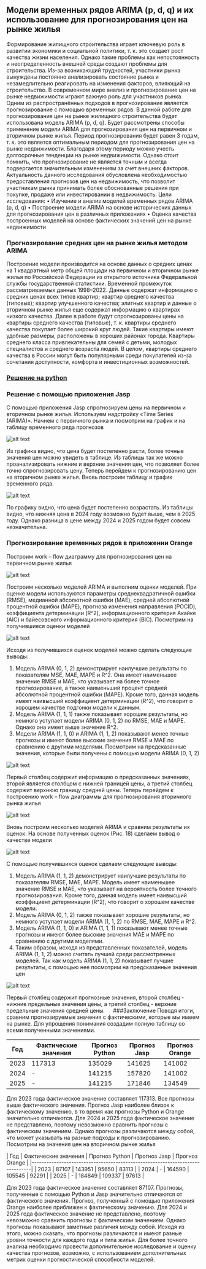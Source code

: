 ## Модели временных рядов ARIMA (p, d, q) и их использование для прогнозирования цен на рынке жилья

Формирование жилищного строительства играет ключевую роль в развитии экономики и социальной политики, т. к. это создает рост качества жизни населения. Однако такие проблемы как непостоянность и неопределенность внешней среды создают проблемы для строительства. Из-за возникающий трудностей, участники рынка вынуждены постоянно анализировать состояние рынка и незамедлительно реагировать на изменения факторов, влияющий на строительство. 
В современном мире анализ и прогнозирование цен на рынке недвижимости играют важную роль для участников рынка. Одним из распространённых подходов в прогнозирование является прогнозирование с помощью временных рядов.
В данной работе для прогнозирования цен на рынке жилищного строительства будет использована модель ARIMA (p, d, q). Будет рассмотрены способы применение модели ARIMA для прогнозирования цен на первичном и вторичном рынке жилья. Период прогнозирования будет равен 3 годам, т. к. это является оптимальным периодом для прогнозирования цен на рынке недвижимости. Благодаря этому периоду можно учесть долгосрочные тенденции на рынке недвижимости. Однако стоит помнить, что прогнозирование не является точным и всегда подвергается значительным изменениям за счет внешних факторов.
Актуальность данного исследования обусловлена необходимостью предоставления прогнозов цен на недвижимость, что позволит участникам рынка принимать более обоснованные решения при покупке, продаже или инвестировании в недвижимость.
Цели исследования:
•	Изучение и анализ моделей временных рядов ARIMA (p, d, q)
•	Построение модели ARIMA на основе исторических данных для прогнозирования цен в различных приложениях
•	Оценка качества построенных моделей на основе фактических значений цен на рынке недвижимости

### Прогнозирование средних цен на рынке жилья методом ARIMA
Построение модели производится на основе данных о средних ценах на 1 квадратный метр общей площади на первичном и вторичном рынке жилья по Российской Федерации из открытого источника Федеральной службы государственной статистики. Временной промежуток рассматриваемых данных 1998–2022. Данные содержат информацию о средних ценах всех типов квартир; квартир среднего качества (типовых); квартир улучшенного качества; элитных квартир и данные о вторичном рынке жилья еще содержат информацию о квартирах низкого качества.
Далее в работе будут спрогнозированы цены на квартиры среднего качества (типовые), т. к. квартиры среднего качества покупает более широкий круг людей. Такие квартиры имеют удобные размеры, расположены в хороших районах города. Квартиры среднего класса привлекательны для семей с детьми, молодых специалистов и среднего возраста людей. В целом, квартиры среднего качества в России могут быть популярными среди покупателей из-за сочетания доступности, комфорта и инвестиционных возможностей.

### [Решение на python](https://github.com/Elisavile/ARIMA-model-/blob/main/Модели_временных_рядов_ARIMA_(p%2C_d%2C_q)_и_их_использование_для_прогнозирования_цен_на_рынке_жилья.ipynb)
### Решение с помощью приложения Jasp
С помощью приложения Jasp спрогнозируем цены на первичном и вторичном рынке жилья. Используем надстройку «Time Series (ARIMA)».
Начнем с первичного рынка и посмотрим на график и на таблицу временного ряда прогнозов

![alt text](https://github.com/Elisavile/ARIMA-model-/blob/main/jasp1.png)

Из графика видно, что цена будет постепенно расти, более точные значения цен можно увидеть в таблице. Из таблицы так же можно проанализировать нижние и верхние значения цен, что позволяет более точно спрогнозировать цену. 
Теперь перейдем к прогнозированию цен на вторичном рынке жилья. Вновь построим таблицу и график временного ряда. 

![alt text](https://github.com/Elisavile/ARIMA-model-/blob/main/jasp2.png)

По графику видно, что цена будет постепенно возрастать. Из таблицы видно, что нижняя цена в 2024 году возможно будет выше, чем в 2025 году. Однако разница в цене между 2024 и 2025 годом будет совсем незначительна. 

### Прогнозирование временных рядов в приложении Orange
Построим work – flow диаграмму для прогнозирования цен на первичном рынке жилья 

![alt text](https://github.com/Elisavile/ARIMA-model-/blob/main/orange1.png)

Построим несколько моделей ARIMA и выполним оценки моделей. При оценке модели используются параметры среднеквадратичной ошибки (RMSE), медианной абсолютной ошибки (MAE), средней абсолютной процентной ошибки (MAPE), прогноза изменения направления (POCID), коэффициента детерминации (R^2), информационного критерия Акайке (AIC) и байесовского информационного критерия (BIC). Посмотрим на получившиеся оценки моделей 

![alt text](https://github.com/Elisavile/ARIMA-model-/blob/main/orange%202.png)

Исходя из получившихся оценок моделей можно сделать следующие выводы:
1.	Модель ARIMA (0, 1, 2) демонстрирует наилучшие результаты по показателям MSE, MAE, MAPE и R^2. Она имеет наименьшее значение RMSE и MAE, что указывает на более точное прогнозирование, а также наименьший процент средней абсолютной процентной ошибки (MAPE). Кроме того, данная модель имеет наивысший коэффициент детерминации (R^2), что говорит о хорошем качестве подгонки модели к данным.
2.	Модель ARIMA (1, 1, 1) также показывает хорошие результаты, но немного уступает модели ARIMA (0, 1, 2) по RMSE, MAE и MAPE. Однако она имеет выше значение R^2.
3.	Модели ARIMA (1, 1, 0) и ARIMA (1, 1, 2) показывают менее точные   прогнозы и имеют более высокие значения RMSE и MAE по сравнению с другими моделями.
Посмотрим на предсказанные значения, которые были получены с помощью модели ARIMA (0, 1, 2)

![alt text](https://github.com/Elisavile/ARIMA-model-/blob/main/orange3.png)

Первый столбец содержит информацию о предсказанных значениях, второй является столбцом с нижней границей цены, а третий столбец содержит верхнюю границу средней цены.
Теперь перейдем к построению work – flow диаграммы для прогнозирования вторичного рынка жилья 

![alt text](https://github.com/Elisavile/ARIMA-model-/blob/main/orange4.png)

Вновь построим несколько моделей ARIMA и сравним результаты их оценок. На основе полученных оценок (Рис. 18) сделаем вывод о качестве модели

![alt text](https://github.com/Elisavile/ARIMA-model-/blob/main/orange5.png)

С помощью получившихся оценок сделаем следующие выводы:
1.	Модель ARIMA (1, 1, 2) демонстрирует наилучшие результаты по показателям RMSE, MAE, MAPE. Модель имеет наименьшее значение RMSE и MAE, что указывает на вероятность более точного прогнозирования. Кроме того, данная модель имеет наивысший коэффициент детерминации (R^2), что говорит о хорошем качестве модели.
2.	Модель ARIMA (0, 1, 2) также показывает хорошие результаты, но немного уступает модели ARIMA (1, 1, 2) по RMSE, MAE, MAPE и R^2.
3.	Модель ARIMA (1, 1, 0) и ARIMA (1, 1, 1) показывают менее точные прогнозы и имеют более высокие значения MAE и MAPE по сравнению с другими моделями.
4.	Таким образом, исходя из представленных показателей, модель ARIMA (1, 1, 2) можно считать лучшей среди рассмотренных моделей. 
Так как модель ARIMA (1, 1, 2) показывает лучшие результаты, с помощью нее посмотрим на предсказанные значения цен 

![alt text](https://github.com/Elisavile/ARIMA-model-/blob/main/orang6.png)

Первый столбец содержит прогнозные значения, второй столбец - нижние предельные значения цены, а третий столбец - верхние предельные значения средней цены.
 
###Заключение
Поводя итоги, сравним прогнозируемые значения с фактическими, которые мы имеем на рынке. Для упрощения понимания создадим полную таблицу со всеми полученными значениями.

| Год | Фактические значения | Прогноз Python |	Прогноз Jasp |	Прогноз Orange |
|-----| ---------------------|----------------|--------------|-----------------|
| 2023 | 117313 | 135029 | 141625 | 141002 |
| 2024 | - | 141215 | 157820 | 141002 | 
| 2025 | - | 141215 | 171846 | 134549 |


Для 2023 года фактическое значение составляет 117313. Все прогнозы выше фактического значения. Прогноз Jasp наиболее близок к фактическому значению, в то время как прогнозы Python и Orange значительно отличаются.
Для 2024 и 2025 года фактическое значение не представлено, поэтому невозможно сравнить прогнозы с фактическим значением. Однако прогнозы различаются между собой, что может указывать на разные подходы к прогнозированию.
Посмотрим на значения цен на вторичном рынке жилья 

| Год | Фактические значения | Прогноз Python |	Прогноз Jasp |	Прогноз Orange |
|------------------------------------------------------------------------------|
| 2023 | 87107 | 143951 | 95650 | 83113 |
| 2024 | - | 164590 | 105545 | 92291 | 
| 2025 | - | 184849 | 109337 | 97613 |

Для 2023 года фактическое значение составляет 87107. Прогнозы, полученные с помощью Python и Jasp значительно отличаются от фактического значения. Прогноз, полученный с помощью приложения Orange наиболее приближен к фактическому значению.
Для 2024 и 2025 года фактическое значение не представлено, поэтому невозможно сравнить прогнозы с фактическим значением. Однако прогнозы показывают заметные различия между собой.
Исходя из этого, можно сказать, что прогнозы различаются и имеют разные уровни точности для каждого года и типа жилья. Для более точного анализа необходимо провести дополнительное исследование и оценку качества прогнозов, возможно, с использованием дополнительных метрик оценки прогностической способности моделей.

